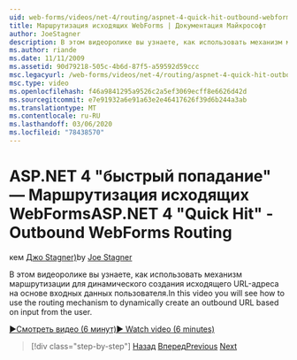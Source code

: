 ```yaml
---
uid: web-forms/videos/net-4/routing/aspnet-4-quick-hit-outbound-webforms-routing
title: Маршрутизация исходящих WebForms | Документация Майкрософт
author: JoeStagner
description: В этом видеоролике вы узнаете, как использовать механизм маршрутизации для динамического создания исходящего URL-адреса на основе входных данных пользователя.
ms.author: riande
ms.date: 11/11/2009
ms.assetid: 90d79218-505c-4b6d-87f5-a59592d59ccc
msc.legacyurl: /web-forms/videos/net-4/routing/aspnet-4-quick-hit-outbound-webforms-routing
msc.type: video
ms.openlocfilehash: f46a9841295a9526c2a5ef3069ecff8e6626d42d
ms.sourcegitcommit: e7e91932a6e91a63e2e46417626f39d6b244a3ab
ms.translationtype: MT
ms.contentlocale: ru-RU
ms.lasthandoff: 03/06/2020
ms.locfileid: "78438570"
---
```

# <a name="aspnet-4-quick-hit---outbound-webforms-routing"></a><span data-ttu-id="d9571-103">ASP.NET 4 "быстрый попадание" — Маршрутизация исходящих WebForms</span><span class="sxs-lookup"><span data-stu-id="d9571-103">ASP.NET 4 "Quick Hit" - Outbound WebForms Routing</span></span>

<span data-ttu-id="d9571-104">кем [Джо Stagner)](https://github.com/JoeStagner)</span><span class="sxs-lookup"><span data-stu-id="d9571-104">by [Joe Stagner](https://github.com/JoeStagner)</span></span>

<span data-ttu-id="d9571-105">В этом видеоролике вы узнаете, как использовать механизм маршрутизации для динамического создания исходящего URL-адреса на основе входных данных пользователя.</span><span class="sxs-lookup"><span data-stu-id="d9571-105">In this video you will see how to use the routing mechanism to dynamically create an outbound URL based on input from the user.</span></span> 

[<span data-ttu-id="d9571-106">&#9654;Смотреть видео (6 минут)</span><span class="sxs-lookup"><span data-stu-id="d9571-106">&#9654; Watch video (6 minutes)</span></span>](https://channel9.msdn.com/Blogs/ASP-NET-Site-Videos/aspnet-4-quick-hit-outbound-webforms-routing)

> [!div class="step-by-step"]
> <span data-ttu-id="d9571-107">[Назад](aspnet-4-quick-hit-declarative-webforms-routing.md)
> [Вперед](how-do-i-use-routing-with-aspnet-web-forms.md)</span><span class="sxs-lookup"><span data-stu-id="d9571-107">[Previous](aspnet-4-quick-hit-declarative-webforms-routing.md)
[Next](how-do-i-use-routing-with-aspnet-web-forms.md)</span></span>
